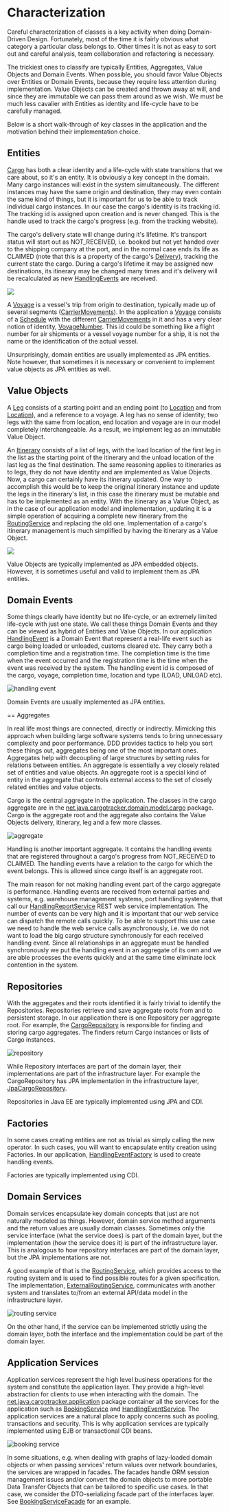 # Characterization

Careful characterization of classes is a key activity when doing Domain-Driven Design. Fortunately, most of the time it is fairly obvious what category a particular class belongs to. Other times it is not as easy to sort out and careful analysis, team collaboration and refactoring is necessary.

The trickiest ones to classify are typically Entities, Aggregates, Value Objects and Domain Events. When possible, you should favor Value Objects over Entities or Domain Events, because they require less attention during implementation. Value Objects can be created and thrown away at will, and since they are immutable we can pass them around as we wish. We must be much less cavalier with Entities as identity and life-cycle have to be carefully managed.

Below is a short walk-through of key classes in the application and the motivation behind their implementation choice.

## Entities

[Cargo](https://github.com/m-reza-rahman/cargo-tracker/blob/master/src/main/java/net/java/cargotracker/domain/model/cargo/Cargo.java) has both a clear identity and a life-cycle with state transitions that we care about, so it's an entity. It is obviously a key concept in the domain. Many cargo instances will exist in the system simultaneously. The different instances may have the same origin and destination, they may even contain the same kind of things, but it is important for us to be able to track individual cargo instances. In our case the cargo's identity is its tracking id. The tracking id is assigned upon creation and is never changed. This is the handle used to track the cargo's progress \(e.g. from the tracking website\).

The cargo's delivery state will change during it's lifetime. It's transport status will start out as NOT\_RECEIVED, i.e. booked but not yet handed over to the shipping company at the port, and in the normal case ends its life as CLAIMED \(note that this is a property of the cargo's [Delivery](https://github.com/m-reza-rahman/cargo-tracker/blob/master/src/main/java/net/java/cargotracker/domain/model/cargo/Delivery.java)\), tracking the current state the cargo. During a cargo's lifetime it may be assigned new destinations, its itinerary may be changed many times and it's delivery will be recalculated as new [HandlingEvents](https://github.com/m-reza-rahman/cargo-tracker/blob/master/src/main/java/net/java/cargotracker/domain/model/handling/HandlingEvent.java) are received.

![](.gitbook/assets/cargo.png)

A [Voyage](https://github.com/m-reza-rahman/cargo-tracker/blob/master/src/main/java/net/java/cargotracker/domain/model/voyage/Voyage.java) is a vessel's trip from origin to destination, typically made up of several segments \([CarrierMovements](https://github.com/m-reza-rahman/cargo-tracker/blob/master/src/main/java/net/java/cargotracker/domain/model/voyage/CarrierMovement.java)\). In the application a [Voyage](https://github.com/m-reza-rahman/cargo-tracker/blob/master/src/main/java/net/java/cargotracker/domain/model/voyage/Voyage.java) consists of a [Schedule](https://github.com/m-reza-rahman/cargo-tracker/blob/master/src/main/java/net/java/cargotracker/domain/model/voyage/Schedule.java) with the different [CarrierMovements](https://github.com/m-reza-rahman/cargo-tracker/blob/master/src/main/java/net/java/cargotracker/domain/model/voyage/CarrierMovement.java) in it and has a very clear notion of identity, [VoyageNumber](https://github.com/m-reza-rahman/cargo-tracker/blob/master/src/main/java/net/java/cargotracker/domain/model/voyage/VoyageNumber.java). This id could be something like a flight number for air shipments or a vessel voyage number for a ship, it is not the name or the identification of the actual vessel.

Unsurprisingly, domain entities are usually implemented as JPA entities. Note however, that sometimes it is necessary or convenient to implement value objects as JPA entities as well.

## Value Objects

A [Leg](https://github.com/m-reza-rahman/cargo-tracker/blob/master/src/main/java/net/java/cargotracker/domain/model/cargo/Leg.java) consists of a starting point and an ending point \(to [Location](https://github.com/m-reza-rahman/cargo-tracker/blob/master/src/main/java/net/java/cargotracker/domain/model/location/Location.java) and from [Location](https://github.com/m-reza-rahman/cargo-tracker/blob/master/src/main/java/net/java/cargotracker/domain/model/location/Location.java)\), and a reference to a voyage. A leg has no sense of identity; two legs with the same from location, end location and voyage are in our model completely interchangeable. As a result, we implement leg as an immutable Value Object.

An [Itinerary](https://github.com/m-reza-rahman/cargo-tracker/blob/master/src/main/java/net/java/cargotracker/domain/model/cargo/Itinerary.java) consists of a list of legs, with the load location of the first leg in the list as the starting point of the itinerary and the unload location of the last leg as the final destination. The same reasoning applies to itineraries as to legs, they do not have identity and are implemented as Value Objects. Now, a cargo can certainly have its itinerary updated. One way to accomplish this would be to keep the original itinerary instance and update the legs in the itinerary's list, in this case the itinerary must be mutable and has to be implemented as an entity. With the itinerary as a Value Object, as in the case of our application model and implementation, updating it is a simple operation of acquiring a complete new itinerary from the [RoutingService](https://github.com/m-reza-rahman/cargo-tracker/blob/master/src/main/java/net/java/cargotracker/domain/service/RoutingService.java) and replacing the old one. Implementation of a cargo's itinerary management is much simplified by having the itinerary as a Value Object.

![](.gitbook/assets/leg.png)

Value Objects are typically implemented as JPA embedded objects. However, it is sometimes useful and valid to implement them as JPA entities.

## Domain Events

Some things clearly have identity but no life-cycle, or an extremely limited life-cycle with just one state. We call these things Domain Events and they can be viewed as hybrid of Entities and Value Objects. In our application [HandlingEvent](http://java.net/projects/cargotracker/sources/svn/content/src/main/java/net/java/cargotracker/domain/model/handling/HandlingEvent.java) is a Domain Event that represent a real-life event such as cargo being loaded or unloaded, customs cleared etc. They carry both a completion time and a registration time. The completion time is the time when the event occurred and the registration time is the time when the event was received by the system. The handling event id is composed of the cargo, voyage, completion time, location and type \(LOAD, UNLOAD etc\).

![handling event](.gitbook/assets/handling_event.png)

Domain Events are usually implemented as JPA entities.

== Aggregates

In real life most things are connected, directly or indirectly. Mimicking this approach when building large software systems tends to bring unnecessary complexity and poor performance. DDD provides tactics to help you sort these things out, aggregates being one of the most important ones. Aggregates help with decoupling of large structures by setting rules for relations between entities. An aggregate is essentially a vey closely related set of entities and value objects. An aggregate root is a special kind of entity in the aggregate that controls external access to the set of closely related entities and value objects.

Cargo is the central aggregate in the application. The classes in the cargo aggregate are in the [net.java.cargotracker.domain.model.cargo](http://java.net/projects/cargotracker/sources/svn/show/src/main/java/net/java/cargotracker/domain/model/cargo) package. Cargo is the aggregate root and the aggregate also contains the Value Objects delivery, itinerary, leg and a few more classes.

![aggregate](.gitbook/assets/aggregate.png)

Handling is another important aggregate. It contains the handling events that are registered throughout a cargo's progress from NOT\_RECEIVED to CLAIMED. The handling events have a relation to the cargo for which the event belongs. This is allowed since cargo itself is an aggregate root.

The main reason for not making handling event part of the cargo aggregate is performance. Handling events are received from external parties and systems, e.g. warehouse management systems, port handling systems, that call our [HandlingReportService](http://java.net/projects/cargotracker/sources/svn/content/src/main/java/net/java/cargotracker/interfaces/handling/rest/HandlingReportService.java) REST web service implementation. The number of events can be very high and it is important that our web service can dispatch the remote calls quickly. To be able to support this use case we need to handle the web service calls asynchronously, i.e. we do not want to load the big cargo structure synchronously for each received handling event. Since all relationships in an aggregate must be handled synchronously we put the handling event in an aggregate of its own and we are able processes the events quickly and at the same time eliminate lock contention in the system.

## Repositories

With the aggregates and their roots identified it is fairly trivial to identify the Repositories. Repositories retrieve and save aggregate roots from and to persistent storage. In our application there is one Repository per aggregate root. For example, the [CargoRepository](http://java.net/projects/cargotracker/sources/svn/content/src/main/java/net/java/cargotracker/domain/model/cargo/CargoRepository.java) is responsible for finding and storing cargo aggregates. The finders return Cargo instances or lists of Cargo instances.

![repository](.gitbook/assets/cargo_repository.png)

While Repository interfaces are part of the domain layer, their implementations are part of the infrastructure layer. For example the CargoRepository has JPA implementation in the infrastructure layer, [JpaCargoRepository](http://java.net/projects/cargotracker/sources/svn/content/src/main/java/net/java/cargotracker/infrastructure/persistence/jpa/JpaCargoRepository.java).

Repositories in Java EE are typically implemented using JPA and CDI.

## Factories

In some cases creating entities are not as trivial as simply calling the new operator. In such cases, you will want to encapsulate entity creation using Factories. In our application, [HandlingEventFactory](http://java.net/projects/cargotracker/sources/svn/content/src/main/java/net/java/cargotracker/domain/model/handling/HandlingEventFactory.java) is used to create handling events.

Factories are typically implemented using CDI.

## Domain Services

Domain services encapsulate key domain concepts that just are not naturally modeled as things. However, domain service method arguments and the return values are usually domain classes. Sometimes only the service interface \(what the service does\) is part of the domain layer, but the implementation \(how the service does it\) is part of the infrastructure layer. This is analogous to how repository interfaces are part of the domain layer, but the JPA implementations are not.

A good example of that is the [RoutingService](http://java.net/projects/cargotracker/sources/svn/content/src/main/java/net/java/cargotracker/domain/service/RoutingService.java), which provides access to the routing system and is used to find possible routes for a given specification. The implementation, [ExternalRoutingService](http://java.net/projects/cargotracker/sources/svn/content/src/main/java/net/java/cargotracker/infrastructure/routing/ExternalRoutingService.java), communicates with another system and translates to/from an external API/data model in the infrastructure layer.

![routing service](.gitbook/assets/routing_service.png)

On the other hand, if the service can be implemented strictly using the domain layer, both the interface and the implementation could be part of the domain layer.

## Application Services

Application services represent the high level business operations for the system and constitute the application layer. They provide a high-level abstraction for clients to use when interacting with the domain. The [net.java.cargotracker.application](http://java.net/projects/cargotracker/sources/svn/show/src/main/java/net/java/cargotracker/application) package container all the services for the application such as [BookingService](http://java.net/projects/cargotracker/sources/svn/content/src/main/java/net/java/cargotracker/application/BookingService.java) and [HandlingEventService](http://java.net/projects/cargotracker/sources/svn/content/src/main/java/net/java/cargotracker/application/HandlingEventService.java). The application services are a natural place to apply concerns such as pooling, transactions and security. This is why application services are typically implemented using EJB or transactional CDI beans.

![booking service](.gitbook/assets/booking_service.png)

In some situations, e.g. when dealing with graphs of lazy-loaded domain objects or when passing services' return values over network boundaries, the services are wrapped in facades. The facades handle ORM session management issues and/or convert the domain objects to more portable Data Transfer Objects that can be tailored to specific use cases. In that case, we consider the DTO-serializing facade part of the interfaces layer. See [BookingServiceFacade](http://java.net/projects/cargotracker/sources/svn/content/src/main/java/net/java/cargotracker/interfaces/booking/facade/BookingServiceFacade.java) for an example.

